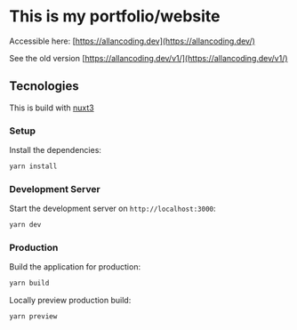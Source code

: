 # This is my portfolio/website

Accessible here: [https://allancoding.dev](https://allancoding.dev/)

See the old version [https://allancoding.dev/v1/](https://allancoding.dev/v1/)

## Tecnologies

This is build with [nuxt3](https://v3.nuxtjs.org/)

### Setup

Install the dependencies:

```bash
yarn install
```

### Development Server

Start the development server on `http://localhost:3000`:

```bash
yarn dev
```

### Production

Build the application for production:

```bash
yarn build
```

Locally preview production build:

```bash
yarn preview
```